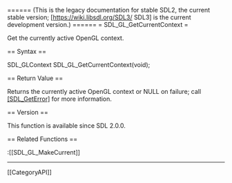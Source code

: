 ====== (This is the legacy documentation for stable SDL2, the current stable version; [https://wiki.libsdl.org/SDL3/ SDL3] is the current development version.) ======
= SDL_GL_GetCurrentContext =

Get the currently active OpenGL context.

== Syntax ==

<syntaxhighlight lang='c'>
SDL_GLContext SDL_GL_GetCurrentContext(void);
</syntaxhighlight>

== Return Value ==

Returns the currently active OpenGL context or NULL on failure; call
[[SDL_GetError]]() for more information.

== Version ==

This function is available since SDL 2.0.0.

== Related Functions ==

:[[SDL_GL_MakeCurrent]]

----
[[CategoryAPI]]


